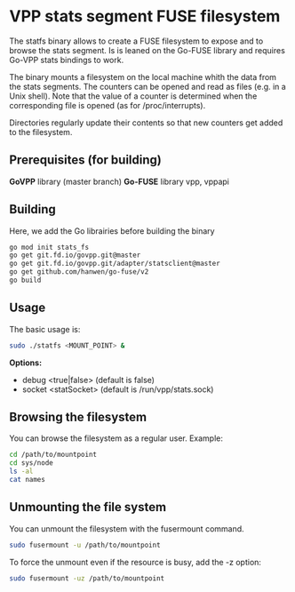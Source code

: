 # VPP stats segment FUSE filesystem

The statfs binary allows to create a FUSE filesystem to expose and to browse the stats segment.
Is is leaned on the Go-FUSE library and requires Go-VPP stats bindings to work.

The binary mounts a filesystem on the local machine whith the data from the stats segments.
The counters can be opened and read as files (e.g. in a Unix shell).
Note that the value of a counter is determined when the corresponding file is opened (as for /proc/interrupts).

Directories regularly update their contents so that new counters get added to the filesystem.

## Prerequisites (for building)

**GoVPP** library (master branch)
**Go-FUSE** library
vpp, vppapi

## Building

Here, we add the Go librairies before building the binary
```bash
go mod init stats_fs
go get git.fd.io/govpp.git@master
go get git.fd.io/govpp.git/adapter/statsclient@master
go get github.com/hanwen/go-fuse/v2
go build
```

## Usage

The basic usage is:
```bash
sudo ./statfs <MOUNT_POINT> &
```
**Options:**
 - debug \<true|false\> (default is false)
 - socket \<statSocket\> (default is /run/vpp/stats.sock)

## Browsing the filesystem

You can browse the filesystem as a regular user.
Example:

```bash
cd /path/to/mountpoint
cd sys/node
ls -al
cat names
```

## Unmounting the file system

You can unmount the filesystem with the fusermount command.
```bash
sudo fusermount -u /path/to/mountpoint
```

To force the unmount even if the resource  is busy, add the -z option:
```bash
sudo fusermount -uz /path/to/mountpoint
```